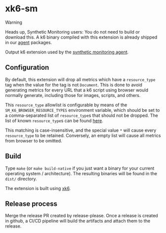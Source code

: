 # xk6-sm

> [!WARNING]
> Heads up, Synthetic Monitoring users: You do not need to build or download this. A k6 binary compiled with this extension is already shipped in our [agent](https://github.com/grafana/synthetic-monitoring-agent) packages.

Output k6 extension used by the [synthetic monitoring agent](https://github.com/grafana/synthetic-monitoring-agent).

## Configuration

By default, this extension will drop all metrics which have a `resource_type` tag when the value for the tag is not `Document`. This is done to avoid generating metrics for every URL that a k6 script using browser would normally generate, including those for images, scripts, and others.

This `resource_type` allowlist is configurable by means of the `SM_K6_BROWSER_RESOURCE_TYPES` environment variable, which should be set to a comma-separated list of `resource_type`s that should not be dropped. The list of known `resource_type`s can be found [here](https://github.com/grafana/k6/blob/v0.57.0/internal/js/modules/k6/browser/common/http.go#L25).

This matching is case-insensitive, and the special value `*` will cause every `resource_type` to be retained. Conversely, an empty list will cause all metrics from browser to be omitted.

## Build

Type `make` (or `make build-native` if you just want a binary for your current
operating system / architecture). The resulting binaries will be found in the
`dist/` directory.

The extension is built using [xk6](https://github.com/grafana/xk6).

## Release process

Merge the release PR created by release-please. Once a release is created in github, a CI/CD pipeline will build the artifacts and attach them to the release.

